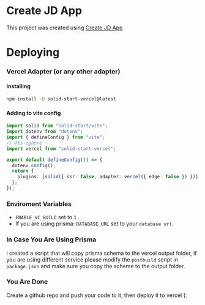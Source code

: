 # Create JD App

This project was created using [Create JD App](https://github.com/OrJDev/create-jd-app)

# Deploying

### Vercel Adapter (or any other adapter)

#### Installing

```bash
npm install -D solid-start-vercel@latest
```

#### Adding to vite config

```ts
import solid from "solid-start/vite";
import dotenv from "dotenv";
import { defineConfig } from "vite";
// @ts-ignore
import vercel from "solid-start-vercel";

export default defineConfig(() => {
  dotenv.config();
  return {
    plugins: [solid({ ssr: false, adapter: vercel({ edge: false }) })],
  };
});
```

### Enviroment Variables

- `ENABLE_VC_BUILD` set to `1` .
- If you are using prisma: `DATABASE_URL` set to your `database url`.

### In Case You Are Using Prisma

i created a script that will copy prisma schema to the vercel output folder, if you are using different service please modify the `postbuild` script in `package.json` and make sure you copy the scheme to the output folder.

### You Are Done

Create a github repo and push your code to it, then deploy it to vercel (:
